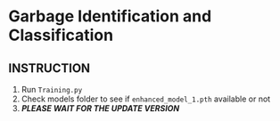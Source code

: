 # Garbage Identification and Classification
## INSTRUCTION
1. Run `Training.py`
2. Check models folder to see if `enhanced_model_1.pth` available or not
3. ***PLEASE WAIT FOR THE UPDATE VERSION***
